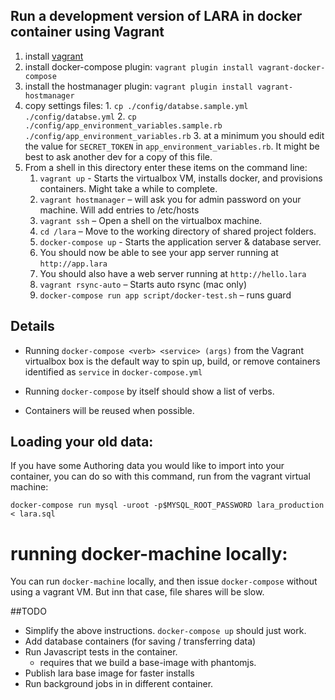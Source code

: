 
## Run a development version of LARA in docker container using Vagrant

1. install [vagrant](vagrantup.com)
1. install docker-compose plugin: `vagrant plugin install vagrant-docker-compose`
1. install the hostmanager plugin: `vagrant plugin install vagrant-hostmanager`
1. copy settings files:
		1. `cp ./config/databse.sample.yml ./config/databse.yml`
		2. `cp ./config/app_environment_variables.sample.rb ./config/app_environment_variables.rb`
		3. at a minimum you should edit the value for `SECRET_TOKEN` in  `app_environment_variables.rb`.
		It might be best to ask another dev for a copy of this file.
1.  From a shell in this directory enter these items on the command line:
	1. `vagrant up`  - Starts the virtualbox VM, installs docker, and provisions containers. Might take a while to complete.
	1. `vagrant hostmanager` – will ask you for admin password on your machine.  Will add entries to /etc/hosts
	1. `vagrant ssh` – Open a shell on the virtualbox machine.
	1. `cd /lara` – Move to the working directory of shared project folders.
	1. `docker-compose up` - Starts the application server & database server.
	1. You should now be able to see your app server running at `http://app.lara`
	1. You should also have a web server running at `http://hello.lara`
	1. `vagrant rsync-auto` – Starts auto rsync  (mac only)
	1. `docker-compose run app script/docker-test.sh` – runs guard

## Details

* Running `docker-compose <verb> <service> (args)` from the Vagrant virtualbox
box is the default way to spin up, build, or remove containers identified as
`service` in `docker-compose.yml`

* Running `docker-compose` by itself should show a list of verbs.

* Containers will be reused when possible.

## Loading your old data:

If you have some Authoring data you would like to import into your container,
you can do so with this command, run from the vagrant virtual machine:

`docker-compose run mysql -uroot -p$MYSQL_ROOT_PASSWORD lara_production < lara.sql`

# running docker-machine locally:

You can run `docker-machine` locally, and then issue `docker-compose`
without using a vagrant VM.  But inn that case, file shares will be slow.

##TODO
- Simplify the above instructions. `docker-compose up` should just work.
- Add database containers (for saving / transferring data)
- Run Javascript tests in the container.
	- requires that we build a base-image with phantomjs.
- Publish lara base image for faster installs
- Run background jobs in in different container.

